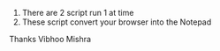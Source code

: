 1) There are 2 script run 1 at time
2) These script convert your browser into the Notepad


Thanks
Vibhoo Mishra
